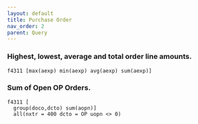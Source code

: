 ```yaml
---
layout: default
title: Purchase Order
nav_order: 2
parent: Query
---
```


<link href="../assets/prism-dark.min.css" rel="stylesheet" />
<link href="../assets/style.css" rel="stylesheet">
<script src="../assets/prism-core.min.js"></script>
<script src="../assets/prism-cql.js"></script>

### Highest, lowest, average and total order line amounts.

<div class="codeblock">
<pre><code class="language-cql">f4311 [max(aexp) min(aexp) avg(aexp) sum(aexp)]</code></pre>
</div>

### Sum of Open OP Orders.

<div class="codeblock">
<pre><code class="language-cql">f4311 [
  group(doco,dcto) sum(aopn)]
  all(nxtr = 400 dcto = OP uopn <> 0)</code></pre>
</div>
